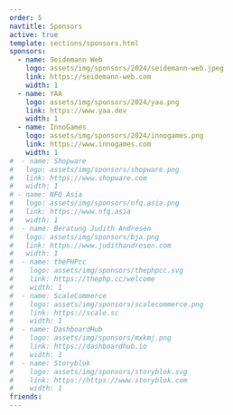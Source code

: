 ```yaml
---
order: 5
navtitle: Sponsors
active: true
template: sections/sponsors.html
sponsors:
  - name: Seidemann Web
    logo: assets/img/sponsors/2024/seidemann-web.jpeg
    link: https://seidemann-web.com
    width: 1  
  - name: YAA
    logo: assets/img/sponsors/2024/yaa.png
    link: https://www.yaa.dev
    width: 1
  - name: InnoGames
    logo: assets/img/sponsors/2024/innogames.png
    link: https://www.innogames.com
    width: 1
#  - name: Shopware
#   logo: assets/img/sponsors/shopware.png
#   link: https://www.shopware.com
#   width: 1
# - name: NFQ Asia
#   logo: assets/img/sponsors/nfq.asia.png
#   link: https://www.nfq.asia
#   width: 1
#  - name: Beratung Judith Andresen
#   logo: assets/img/sponsors/bja.png
#   link: https://www.judithandresen.com
#   width: 1
#  - name: thePHPcc
#    logo: assets/img/sponsors/thephpcc.svg
#    link: https://thephp.cc/welcome
#    width: 1
#  - name: ScaleCommerce
#    logo: assets/img/sponsors/scalecommerce.png
#    link: https://scale.sc
#    width: 1
#  - name: DashboardHub
#    logo: assets/img/sponsors/mxkmj.png
#    link: https://dashboardhub.io
#    width: 1
#  - name: Storyblok
#    logo: assets/img/sponsors/storyblok.svg
#    link: https://https://www.storyblok.com
#    width: 1
friends:
---
```

